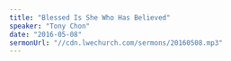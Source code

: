 ```yaml
---
title: "Blessed Is She Who Has Believed"
speaker: "Tony Chon"
date: "2016-05-08"
sermonUrl: "//cdn.lwechurch.com/sermons/20160508.mp3"
---
```

